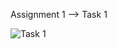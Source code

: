 Assignment 1 --> Task 1

![Task 1](https://github.com/user-attachments/assets/4f64ec04-82ed-4228-a096-60d4e2c7df48)
